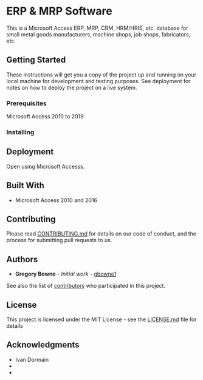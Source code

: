 # ERP & MRP Software

This is a Microsoft Access ERP, MRP, CRM, HRM/HRIS, etc. database for small metal goods manufacturers, machine shops, job shops, fabricators, etc.

## Getting Started

These instructions will get you a copy of the project up and running on your local machine for development and testing purposes. See deployment for notes on how to deploy the project on a live system.

### Prerequisites

Microsoft Access 2010 to 2019

### Installing



## Deployment

Open using Microsoft Accesss.

## Built With

* Microsoft Access 2010 and 2016

## Contributing

Please read [CONTRIBUTING.md](https://gist.github.com/PurpleBooth/b24679402957c63ec426) for details on our code of conduct, and the process for submitting pull requests to us.


## Authors

* **Gregory Bowne** - *Initial work* - [gbowne1](https://github.com/gbowne1)

See also the list of [contributors](https://github.com/your/project/contributors) who participated in this project.

## License

This project is licensed under the MIT License - see the [LICENSE.md](LICENSE.md) file for details

## Acknowledgments

* Ivan Dormain
* 
* 

